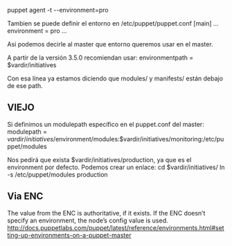 puppet agent -t --environment=pro

Tambien se puede definir el entorno en /etc/puppet/puppet.conf
[main]
   ...
   environment = pro
   ...

Asi podemos decirle al master que entorno queremos usar en el master.


A partir de la versión 3.5.0 recomiendan usar:
environmentpath = $vardir/initiatives

Con esa línea ya estamos diciendo que modules/ y manifests/ están debajo de ese path.

## VIEJO ##
Si definimos un modulepath específico en el puppet.conf del master:
modulepath = $vardir/initiatives/$environment/modules:$vardir/initiatives/monitoring:/etc/puppet/modules

Nos pedirá que exista $vardir/initiatives/production, ya que es el environment por defecto.
Podemos crear un enlace:
cd $vardir/initiatives/
ln -s /etc/puppet/modules production


## Via ENC ##
The value from the ENC is authoritative, if it exists. If the ENC doesn’t specify an environment, the node’s config value is used.
http://docs.puppetlabs.com/puppet/latest/reference/environments.html#setting-up-environments-on-a-puppet-master
